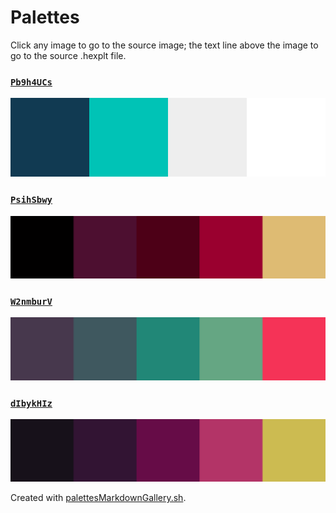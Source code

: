 # Palettes

Click any image to go to the source image; the text line above the image to go to the source .hexplt file.

### [`Pb9h4UCs`](Pb9h4UCs.hexplt)

[ ![Pb9h4UCs.png](Pb9h4UCs.png) ](Pb9h4UCs.png)

### [`PsihSbwy`](PsihSbwy.hexplt)

[ ![PsihSbwy.png](PsihSbwy.png) ](PsihSbwy.png)

### [`W2nmburV`](W2nmburV.hexplt)

[ ![W2nmburV.png](W2nmburV.png) ](W2nmburV.png)

### [`dIbykHIz`](dIbykHIz.hexplt)

[ ![dIbykHIz.png](dIbykHIz.png) ](dIbykHIz.png)

Created with [palettesMarkdownGallery.sh](https://github.com/earthbound19/_ebDev/blob/master/scripts/palettesMarkdownGallery.sh).